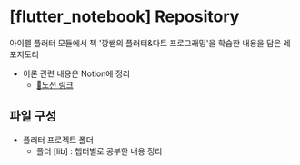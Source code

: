 # [flutter_notebook] Repository

아이펠 플러터 모듈에서 책 '깡쌤의 플러터&다트 프로그래밍'을 학습한 내용을 담은 레포지토리


- 이론 관련 내용은 Notion에 정리
    - [🔗노션 링크](https://seeul.notion.site/Flutter-Basic-ad42699b266c4c548915c449c4f0045f?pvs=4)

## 파일 구성
- 플러터 프로젝트 폴더
    - 폴더 [lib] : 챕터별로 공부한 내용 정리

